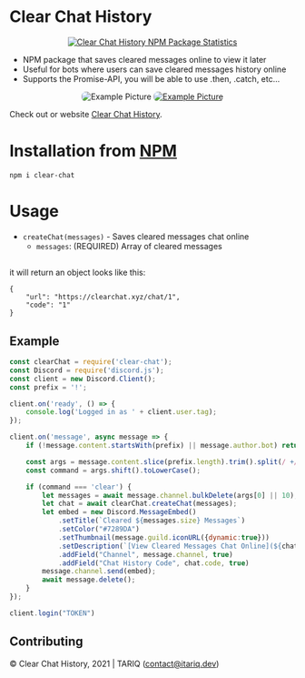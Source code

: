 # Clear Chat History

<center>
	<a href="https://nodei.co/npm/clear-chat/">
		<img alt="Clear Chat History NPM Package Statistics" src="https://nodei.co/npm/clear-chat.png">
	</a>
</center>

* NPM package that saves cleared messages online to view it later
* Useful for bots where users can save cleared messages history online
* Supports the Promise-API, you will be able to use .then, .catch, etc...

<center>
	<img style="border-radius: 7px;" alt="Example Picture" src="https://cdn.discordapp.com/attachments/765407817191522325/816582265979011112/unknown.png">
	<a href="https://clearchat.xyz/chat/1" target="_blank">
		<img style="border-radius: 7px;" alt="Example Picture" src="https://cdn.discordapp.com/attachments/817001110589669426/817302090242195497/unknown.png">
	</a>
</center>

Check out or website [Clear Chat History](https://clearchat.xyz).

# Installation from [NPM](https://www.npmjs.com/package/clear-chat)

`npm i clear-chat`

# Usage

- `createChat(messages)` - Saves cleared messages chat online
    - `messages`: (REQUIRED) Array of cleared messages

##
it will return an object looks like this:
```
{
	"url": "https://clearchat.xyz/chat/1",
	"code": "1"
}
```

## Example

```js
const clearChat = require('clear-chat');
const Discord = require('discord.js');
const client = new Discord.Client();
const prefix = '!';

client.on('ready', () => {
	console.log('Logged in as ' + client.user.tag);
});

client.on('message', async message => {
	if (!message.content.startsWith(prefix) || message.author.bot) return;

	const args = message.content.slice(prefix.length).trim().split(/ +/);
	const command = args.shift().toLowerCase();

	if (command === 'clear') {
		let messages = await message.channel.bulkDelete(args[0] || 10);
		let chat = await clearChat.createChat(messages);
		let embed = new Discord.MessageEmbed()
			.setTitle(`Cleared ${messages.size} Messages`)
			.setColor("#7289DA")
			.setThumbnail(message.guild.iconURL({dynamic:true}))
			.setDescription(`[View Cleared Messages Chat Online](${chat.url})`)
			.addField("Channel", message.channel, true)
			.addField("Chat History Code", chat.code, true)
		message.channel.send(embed);
		await message.delete();
	}
});

client.login("TOKEN")
```

## Contributing

© Clear Chat History, 2021 | TARIQ (contact@itariq.dev)